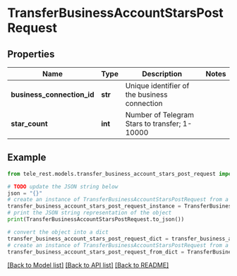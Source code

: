 # TransferBusinessAccountStarsPostRequest


## Properties

Name | Type | Description | Notes
------------ | ------------- | ------------- | -------------
**business_connection_id** | **str** | Unique identifier of the business connection | 
**star_count** | **int** | Number of Telegram Stars to transfer; 1-10000 | 

## Example

```python
from tele_rest.models.transfer_business_account_stars_post_request import TransferBusinessAccountStarsPostRequest

# TODO update the JSON string below
json = "{}"
# create an instance of TransferBusinessAccountStarsPostRequest from a JSON string
transfer_business_account_stars_post_request_instance = TransferBusinessAccountStarsPostRequest.from_json(json)
# print the JSON string representation of the object
print(TransferBusinessAccountStarsPostRequest.to_json())

# convert the object into a dict
transfer_business_account_stars_post_request_dict = transfer_business_account_stars_post_request_instance.to_dict()
# create an instance of TransferBusinessAccountStarsPostRequest from a dict
transfer_business_account_stars_post_request_from_dict = TransferBusinessAccountStarsPostRequest.from_dict(transfer_business_account_stars_post_request_dict)
```
[[Back to Model list]](../README.md#documentation-for-models) [[Back to API list]](../README.md#documentation-for-api-endpoints) [[Back to README]](../README.md)


